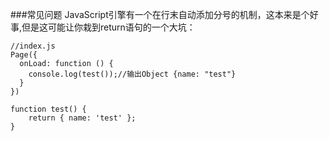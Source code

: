 ###常见问题
JavaScript引擎有一个在行末自动添加分号的机制，这本来是个好事,但是这可能让你栽到return语句的一个大坑：
```
//index.js
Page({
  onLoad: function () {
    console.log(test());//输出Object {name: "test"}
  }
})

function test() {
    return { name: 'test' };
}

```
